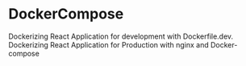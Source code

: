 # DockerCompose
Dockerizing React Application for development with Dockerfile.dev.
Dockerizing React Application for Production with nginx and Docker-compose
